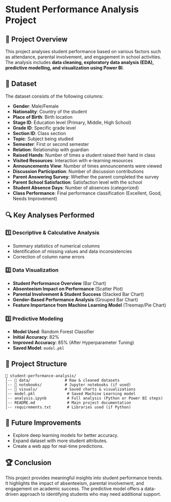 # Student Performance Analysis Project

## 📌 Project Overview

This project analyses student performance based on various factors such as attendance, parental involvement, and engagement in school activities. The analysis includes **data cleaning, exploratory data analysis (EDA), predictive modelling, and visualization using Power BI**.

## 📂 Dataset

The dataset consists of the following columns:

- **Gender**: Male/Female
- **Nationality**: Country of the student
- **Place of Birth**: Birth location
- **Stage ID**: Education level (Primary, Middle, High School)
- **Grade ID**: Specific grade level
- **Section ID**: Class section
- **Topic**: Subject being studied
- **Semester**: First or second semester
- **Relation**: Relationship with guardian
- **Raised Hands**: Number of times a student raised their hand in class
- **Visited Resources**: Interaction with e-learning resources
- **Announcements View**: Number of times announcements were viewed
- **Discussion Participation**: Number of discussion contributions
- **Parent Answering Survey**: Whether the parent completed the survey
- **Parent School Satisfaction**: Satisfaction level with the school
- **Student Absence Days**: Number of absences (categorized)
- **Class Performance**: Final performance classification (Excellent, Good, Needs Improvement)

## 🔍 Key Analyses Performed

### 1️⃣ Descriptive & Calculative Analysis

- Summary statistics of numerical columns
- Identification of missing values and data inconsistencies
- Correction of column name errors

### 2️⃣ Data Visualization

- **Student Performance Overview** (Bar Chart)
- **Absenteeism Impact on Performance** (Scatter Plot)
- **Parental Involvement & Student Success** (Stacked Bar Chart)
- **Gender-Based Performance Analysis** (Grouped Bar Chart)
- **Feature Importance from Machine Learning Model** (Treemap/Pie Chart)

### 3️⃣ Predictive Modeling

- **Model Used**: Random Forest Classifier
- **Initial Accuracy**: 82%
- **Improved Accuracy**: 85% (After Hyperparameter Tuning)
- **Saved Model**: `model.pkl`

## 📁 Project Structure

```
📂 student-performance-analysis/
│-- 📂 data/               # Raw & cleaned datasets
│-- 📂 notebooks/          # Jupyter notebooks (if used)
│-- 📂 visuals/            # Saved charts & visualizations
│-- model.pkl              # Saved Machine Learning model
│-- analysis.ipynb         # Full analysis (Python or Power BI steps)
│-- README.md              # Main project documentation
│-- requirements.txt       # Libraries used (if Python)
```
## 📌 Future Improvements

- Explore deep learning models for better accuracy.
- Expand dataset with more student attributes.
- Create a web app for real-time predictions.

## 🏆 Conclusion

This project provides meaningful insights into student performance trends. It highlights the impact of absenteeism, parental involvement, and engagement on academic success. The predictive model offers a data-driven approach to identifying students who may need additional support.

